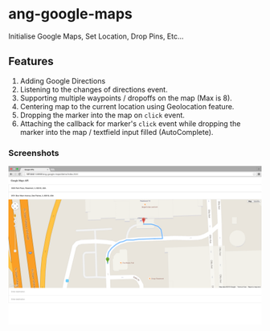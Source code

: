 # ang-google-maps
Initialise Google Maps, Set Location, Drop Pins, Etc...

## Features
1. Adding Google Directions
2. Listening to the changes of directions event.
3. Supporting multiple waypoints / dropoffs on the map (Max is 8).
4. Centering map to the current location using Geolocation feature.
5. Dropping the marker into the map on `click` event.
6. Attaching the callback for marker's `click` event while dropping the marker into the map / textfield input filled (AutoComplete).

### Screenshots
![alt tag](https://raw.githubusercontent.com/khalednobani/ang-google-maps/master/assets/img/1.%20Demo.png)
